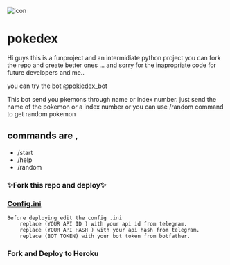 ![icon](https://files.primeuploads.com/cache/plugins/filepreviewer/92768/c7de2bb0393d34de36666cd73f8107ad5a61538282cae08889de7c18a71a3bcf/1100x800_cropped.jpg)
# pokedex


Hi guys this is a funproject and an intermidiate python project
you can fork the repo and create better ones ...
and sorry for the inapropriate code for future developers and me..

you can try the bot [@pokiedex_bot](https://telegram.me/pokiedex_bot) 

This bot send you pkemons through name or index number.
just send the name of the pokemon or a index number 
or you can use /random command to get random pokemon
## commands are ,
  - /start   
  - /help  
  - /random   
### ✨Fork this repo and deploy✨
### [Config.ini](/config.ini)
    Before deploying edit the config .ini 
        replace (YOUR API ID ) with your api id from telegram.
        replace (YOUR API HASH ) with your api hash from telegram.
        replace (BOT TOKEN) with your bot token from botfather.
    
### Fork and Deploy to Heroku
